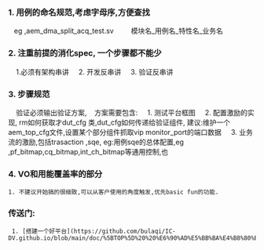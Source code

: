 
### 1. 用例的命名规范,考虑字母序,方便查找
   eg ,aem_dma_split_acq_test.sv
        模块名_用例名_特性名_业务名

### 2. 注重前提的消化spec, 一个步骤都不能少
    1.必须有架构串讲
    2. 开发反串讲
    3. 验证反串讲

### 3. 步骤规范
    验证必须输出验证方案,
   方案需要包含:
    1. 测试平台框图
    2. 配置激励的实现, rm如何获取才dut_cfg 类,dut_cfg如何传递给验证组件, 建议:维护一个aem_top_cfg文件,设置某个部分组件抓取vip monitor_port的端口数据
    3. 业务流的激励,包括trasaction ,sqe,
     eg:用例sqe的总体配置,eg ,pf_bitmap,cq_bitmap,int_ch_bitmap等通用控制,也

### 4. VO和用能覆盖率的部分
    1. 不建议开始搞的很细致,可以从客户使用的角度触发,优先basic fun的功能.


### 传送门:
     1. [搭建一个好平台](https://github.com/bulaqi/IC-DV.github.io/blob/main/doc/%5BTOP%5D%20%20%E6%90%AD%E5%BB%BA%E4%B8%80%E4%B8%AA%E5%A5%BD%E5%B9%B3%E5%8F%B0.md)
